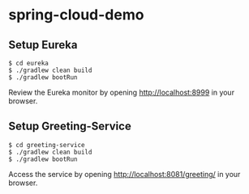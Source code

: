 
# spring-cloud-demo

## Setup Eureka

```
$ cd eureka
$ ./gradlew clean build
$ ./gradlew bootRun
```

Review the Eureka monitor by opening [http://localhost:8999](http://localhost:8999) in your browser.

## Setup Greeting-Service

```
$ cd greeting-service
$ ./gradlew clean build
$ ./gradlew bootRun
```
Access the service by opening [http://localhost:8081/greeting/](http://localhost:8081/greeting/) in your browser.